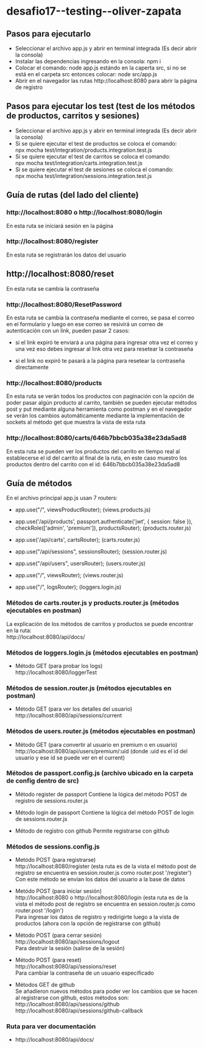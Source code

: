 # desafio17--testing--oliver-zapata

## Pasos para ejecutarlo

- Seleccionar el archivo app.js y abrir en terminal integrada (Es decir abrir la consola)
- Instalar las dependencias ingresando en la consola: npm i
- Colocar el comando: node app.js estándo en la caperta src, si no se está en el carpeta src entonces colocar: node src/app.js
- Abrir en el navegador las rutas http://localhost:8080 para abrir la página de registro

## Pasos para ejecutar los test (test de los métodos de productos, carritos y sesiones)
- Seleccionar el archivo app.js y abrir en terminal integrada (Es decir abrir la consola)
- Si se quiere ejecutar el test de productos se coloca el comando:<br>
npx mocha test/integration/products.integration.test.js
- Si se quiere ejecutar el test de carritos se coloca el comando:<br>
npx mocha test/integration/carts.integration.test.js
- Si se quiere ejecutar el test de sesiones se coloca el comando:<br>
npx mocha test/integration/sessions.integration.test.js

## Guía de rutas (del lado del cliente)

### http://localhost:8080 o http://localhost:8080/login
En esta ruta se iniciará sesión en la página

### http://localhost:8080/register
En esta ruta se registrarán los datos del usuario

## http://localhost:8080/reset
En esta ruta se cambia la contraseña

### http://localhost:8080/ResetPassword
En esta ruta se cambia la contraseña mediante el correo, se pasa el correo en el formulario y luego en ese correo se resivirá un correo de autenticación con un link, pueden pasar 2 casos: 

- si el link expiró te enviará a una página para ingresar otra vez el correo y una vez eso debes ingresar al link otra vez para resetear la contraseña

- si el link no expiró te pasará a la página para resetear la contraseña directamente

### http://localhost:8080/products
En esta ruta se verán todos los productos con paginación con la opción de poder pasar algún producto al carrito, también se pueden ejecutar métodos post y put mediante alguna herramienta como postman y en el navegador se verán los cambios automáticamente mediante la implementación de sockets al método get que muestra la vista de esta ruta

### http://localhost:8080/carts/646b7bbcb035a38e23da5ad8
En esta ruta se pueden ver los productos del carrito en tiempo real al establecerse el id del carrito al final de la ruta, en este caso muestro los productos
dentro del carrito con el id: 646b7bbcb035a38e23da5ad8


## Guía de métodos
En el archivo principal app.js usan 7 routers:

-  app.use("/", viewsProductRouter);    (views.products.js)

- app.use('/api/products', passport.authenticate('jwt', { session: false }), checkRole(['admin', 'premium']), productsRouter);    (products.router.js) 

- app.use('/api/carts', cartsRouter);   (carts.router.js)

- app.use("/api/sessions", sessionsRouter);   (session.router.js)

- app.use("/api/users", usersRouter);   (users.router.js)

- app.use("/", viewsRouter);    (views.router.js)

- app.use("/", logsRouter);   (loggers.login.js)


### Métodos de carts.router.js y products.router.js (métodos ejecutables en postman)
La explicación de los métodos de carritos y productos se puede encontrar en la ruta:<br>
http://localhost:8080/api/docs/
 
### Métodos de loggers.login.js (métodos ejecutables en postman)
- Método GET (para probar los logs)<br>
http://localhost:8080/loggerTest<br>

### Métodos de session.router.js (métodos ejecutables en postman)
- Método GET (para ver los detalles del usuario)<br>
http://localhost:8080/api/sessions/current

### Métodos de users.router.js (métodos ejecutables en postman)
- Método GET (para convertir al usuario en premium o en usuario)<br>
http://localhost:8080/api/users/premium/:uid (donde :uid es el id del usuario y ese id se puede ver en el current)

### Métodos de passport.config.js (archivo ubicado en la carpeta de config dentro de src)<br>

- Método register de passport
Contiene la lógica del método POST de registro de sessions.router.js

- Método login de passport
Contiene la lógica del método POST de login de sessions.router.js

- Método de registro con github
Permite registrarse con github

### Métodos de sessions.config.js<br>

- Metódo POST (para registrarse)<br>
http://localhost:8080/register (esta ruta es de la vista el método post de registro se encuentra en session.router.js como router.post '/register')<br>
Con este método se envían los datos del usuario a la base de datos 

- Metódo POST (para iniciar sesión)<br>
http://localhost:8080 o http://localhost:8080/login (esta ruta es de la vista el método post de registro se encuentra en session.router.js como router.post '/login')<br>
Para ingresar los datos de registro y redirigirte luego a la vista de productos (ahora con la opción de registrarse con github)

- Método POST (para cerrar sesión) <br>
http://localhost:8080/api/sessions/logout <br>
Para destruir la sesión (salirse de la sesión)

- Método POST (para reset) <br>
http://localhost:8080/api/sessions/reset <br>
Para cambiar la contraseña de un usuario especificado

- Métodos GET de github <br>
Se añadieron nuevos métodos para poder ver los cambios que se hacen al registrarse con github, estos métodos son:<br>
http://localhost:8080/api/sessions/github<br>
http://localhost:8080/api/sessions/github-callback


### Ruta para ver documentación<br>
- http://localhost:8080/api/docs/
